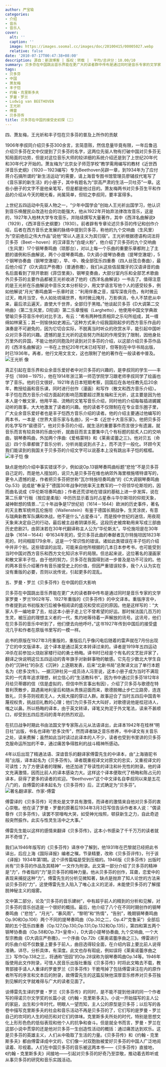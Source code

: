 ```yaml
---
author: 严宝瑜
categories:
- 介绍
- 音乐
- 音乐人
cover:
  alt: ''
  caption: ''
  image: https://images.soomal.cc/images/doc/20100415/00005027.webp
  relative: false
date: '2010-07-17T00:47:38+08:00'
description: 源自：新浪博客 | 版权：转载 |  平均/总评分：10.00/10
summary: 贝多芬在中国跳出音乐界能在更广大的读者群中传布是通过同时是音乐专家的文学家罗曼・罗兰1902年写、1927年重版的《贝多芬传》的中文译本。重版序言中，作者提到此书初版发行后被争相阅读的盛况和受欢迎的原因。他是这样写的：“大家人手一编地拿了去，给这本小册子走上它不曾希望的好运。那时候法国几百万的生灵，被压迫的理想主义者的一代，焦灼地等待着一声解放的讯号……
tags:
- 贝多芬
- 中国
- 萧友梅
- 丰子恺
- 约翰・克里斯多夫
- 罗曼・罗兰
- Ludwig van BEETHOVEN
- 王光祈
- 傅雷
- 贝多芬传
title: 贝多芬在中国的接受史初探（二）
---
```


四、萧友梅，王光祈和丰子恺在贝多芬的普及上所作的贡献



1906年李叔同介绍贝多芬300余言，言简意赅，然信息量毕竟有限，一年后鲁迅介绍贝多芬在文中仅提到了贝多芬的名字，这两位先驱人物有打破中国对贝多芬无知局面的功劳，但是对这位音乐大师的较详细的系统介绍还是到了上世纪20年代和30年代才开始的。萧友梅为“北京女子师范学校”教学需用编写的教材《近世西洋音乐史纲》（1920－1923编写）专为Beethoven另辟一章，到1934年为了应付蒋介石搞所谓的“新生活运动”的需要，请上海音专图书馆管理员廖辅叔代笔写了《音乐家的新生活》的小册子，其中有题名为“崇高严肃的生活―贝吐芬”一章。这些小册子的文字不是他亲笔写，但是都是他过目的。萧友梅两书对贝多芬生平和作品的介绍从今天的眼光看，尚属简单，但较之李叔同，要丰富得多。

上世纪五四运动中先驱人物之一，“少年中国学会”创始人王光祈出国学习，他认识到音乐唤醒民众改造社会的功能强大，他从1922年开始弃法律改攻音乐，这是的，1927年入柏林大学专攻音乐，并陆续撰写大量著作，其中《西洋名曲解说》（1929），《西洋音乐史纲要》（1930）。前者辟有专章论述贝多芬的传记和创作介绍，后者在西方音乐史发展的脉络中提到贝多芬，称他的九个交响曲（生风里）为“空前绝后之伟大作品”说他“常以人道主义为其归宿”。王光祈根据德语构词法将贝多芬（Beet－hoven）的汉译音为“白堤火粉”，他介绍了贝多芬的九个交响曲（生风里）17个钢琴奏鸣曲（琐那台），对以上每一个乐曲的重要乐章都附上了主题的谱例和乐曲解说，两个小提琴奏鸣曲，D大调小提琴协奏曲（提琴空澈堤），5个钢琴协奏曲（钢琴空澈堤），早、中、晚全部弦乐四重奏（四人丝弦合奏曲），最后他介绍了《D大调庄严弥撒》（普通弥撒），我们从这些佶屈聱牙的汉语译音的曲名后面看到了除开歌剧《菲岱里奥》，钢琴变奏曲，大部分室内乐和全部艺术歌曲外贝多芬的主要作品都被王光祈收进了他的《西洋名曲解说》一书去了。值得注意的是王光祈在乐曲解说中音乐文本分析较少，用文学语言写他个人的感受较多，例如他解说“月光”奏鸣曲第一乐章时说：“利用伴奏之音，描写深夜月色，有时微云过天，皓月当空，令人如处琉璃世界，有时微云掩月，万影俱消，令人不禁悲从中来，最后浓云遍天，直使大千世界，全部归于黑暗。”他谈起贝多芬《D大调第二交响曲》（第二生风里，D阳调）第二乐章慢板（Larghetto），他使用中国文学典故譬喻贝多芬音乐中的对比手法，有云：“希有两种性质相异之乐句所组成，其一缠绵如林黛玉；其一则愉快如史湘云。”这种方式来介绍我国刚起步的西方音乐作品的演奏是不可避免的，因为它切合实际，不脱离当时听众的欣赏水平，能引起中国听众对贝多芬的兴趣。遗憾的是王光祈的这些努力所起的作用受到了限制，因他身处万里外的异国，不能让他的同胞及时读到对贝多芬的介绍，以这部介绍贝多芬作品的《西洋名曲解说》一书在上世纪20年代末已经写好，但等到在中华书局出版，时已1936年。再者，他行文用文言文，这也限制了他的著作在一般读者中普及。
![王光祈 像](https://images.soomal.cc/images/doc/20100717/00006394.webp)





真正引起在音乐界和业余音乐爱好者中对贝多芬的兴趣的，是李叔同的学生――丰子恺（1898－1975），他在1914年浙江第一师范学院学习跟老师李叔同学了绘画也学了音乐。他的日文很好，1921年去日本短期考察，回国后在各地任教先后20余年，教授绘画和音乐课，同时进行创作（漫画）和写作（散文和西方音乐介绍）。丰子恺在西方音乐介绍方面起的影响范围要超过萧友梅和王光祈，这主要是因为他本人是个散文家，他用平易、流畅的文笔写音乐介绍，同时他的介绍每每插进娓娓动听的故事，大大地激发了读者的兴趣。他的读者不仅限制在在专业音乐圈子里，广大业余音乐爱好者也是丰子恺西方音乐介绍的读者。他的介绍主要通过他编写的两本书，一本是《世界大音乐家与名曲》，另一本《近世十大音乐家》。他把贝多芬的名字写作“裴德芬”。他对贝多芬的介绍，就生活的重要事件而言很少有遗漏，就音乐而言有较具体的乐曲分析，就曲目而言主要集中几个有标题的脍炙人口的交响曲，钢琴奏鸣曲，外加两个序曲:《爱格蒙特》和《莱奥诺蕾之三》。他对贝五（命运）四个乐章都做了音乐分析，分析尚能说到点子上，而不流于一般化。环顾今天我们能读到的我国关于贝多芬的介绍文字可以说基本上没有跳出丰子恺的框框。
![丰子恺 像](https://images.soomal.cc/images/doc/20100717/00006395.webp)





缺点是他的介绍中事实错误不少，例如说Op.13钢琴奏鸣曲标题“悲怆”不是贝多芬自己定的，而是他人擅加的，说贝九是贝多芬在维也纳郊外海里根施塔特谱写的，更令人遗憾的是，作者把贝多芬把世称“瓦尔特施坦奏鸣曲”的《C大调钢琴奏鸣曲Op.53》说成是“奉呈于”德国30年战争时统率天主教军的一个将领华伦斯坦的，因而曲名说成《华伦斯坦奏鸣曲》；作者还荒谬地在错误的基础上进一步发挥，说在第二乐章“行板（按应是柔版）中历历显示着当时占星泰斗华尔斯坦的仰观天象，凝神默想的情景…”三十年战争是17世纪初（1614－1644）欧洲的历史事件，著名的天主教军统帅瓦伦施坦（Wallenstein）有鉴于德国长期战争，生灵涂炭，有意与瑞典新教军队媾和休战，他不是什么“占星泰斗”，而是按中世纪的迷信，用夜观天象来决定自己的行动，最后被主战者阴谋杀死。这段历史被席勒用来写成三部曲历史悲剧21，由郭沫若在30年代翻译称主人公为“华伦斯太”。华伦施坦是在30年战争（1614－1644）中1634年死的，受贝多芬此曲的奉献者瓦尔特施坦因1823年死的，时间相距179余年，这是一个常识性的错误。诸如此类错误在丰子恺的介绍中并非个别。这些错误的出现，可能来自他所根据的几本日本参考书，也可能受到当时中国对西方音乐和西方文化知识水平的局限。但总起来说，这位著名的漫画家和散文家丰子恺，由于他的努力，贝多芬在我国得到进一步普及是功不可没的。他的两本音乐介绍著作有音乐接受史上的价值，但因严重错误较多，我个人认为实在没有重版的必要，否则以讹传讹，引起更多的混乱。

五、罗曼・罗兰《贝多芬传》在中国的巨大影响

贝多芬在中国跳出音乐界能在更广大的读者群中传布是通过同时是音乐专家的文学家罗曼・罗兰1902年写、1927年重版的《贝多芬传》的中文译本。重版序言中，作者提到此书初版发行后被争相阅读的盛况和受欢迎的原因。他是这样写的：“大家人手一编地拿了去，给这本小册子走上它不曾希望的好运。那时候法国几百万的生灵，被压迫的理想主义者的一代，焦灼地等待着一声解放的讯号。这讯号，他们在贝多芬的音乐中听到了，他们便去向他呼吁。”这书1927年传到中国后的接受盛况几乎和作者在原版书里写的一模一样。

此书的原版在1927年3月重版的，重版后几乎像闪电后随着的雷声就在7月份出现了它的中文版译本，这个译本是通过英文本转译过来的。译者是1919年五四运动冲杀在前参加火烧赵家楼行动的勇士杨晦。译书时已经是个有名的文艺批评家了，翻译之快说明这位五四运动的青年旗手对新鲜事物的敏感。它先在少数北大学生自办的“沉钟社”的杂志《沉钟》上逐期发表，后来“北新书局”总聚译文出了单行本题名为《悲多汶传》。―据沉钟社另一成员诗人冯至说，这本小册子成为当时不满现实的一代青年追求理想，树立信心的“生活教科书”。因为书中通过贝多芬1812年8月给贝蒂娜的信（信是虚拟的，但信中所言事出有因），介绍了贝多芬与歌德在特普利茨散步，路遇奥地利皇后和随从贵族迎面而来，歌德脱帽止步伫立路旁，连连致礼，贝多芬则视若无人，大摇大摆的穿过人群。故事迎合了当时五四后中国青年蔑视权贵，挑战旧礼教的心理；他们为贝多芬大大叫好，对歌德说他是桂冠诗人，嗤之以鼻。所以杨晦的译本，由于英文转译，译笔又拘泥于外文笔法，读来不甚顺口，却受到五四后苦闷的青年的热烈欢迎。  

在抗日战争时期此书由法国文学专家陈占元从法语译出，此译本1942年在桂林“明日社”出版，书名也译称“悲多汶传”，然而译者缺乏音乐修养，书中译文有关音乐之处，读来费解；虽然如此当时读过此译本的人不少，读者也受到书里讲的贝多芬克服命运所加的不幸，通过痛苦争得胜利的战斗精神所感动。

4年以后出现了精通法语、深谙音乐的翻译家傅雷先生的中译本，由“上海骆驼书局”出版，译本起名为《贝多芬传》。译者既重视译文对原文的忠实，又重视译文的可读性；为了方便读者的理解，他还加进了导读性的译注和补充性的附录。他的译文充满激情，因而比前人的译本感染力大。这样这个译本便取代了杨晦和陈占元的译本，获得了更多的读者的欢迎。“Beethoven”这个中文译名自李叔同以来是五花八门的，自傅雷的译本起名为《贝多芬传》后，正式确定为“贝多芬”。
![著名翻译家、作家-傅雷](https://images.soomal.cc/images/doc/20100415/00005027.webp)





傅雷译的《贝多芬传》可贵处是文字具有激情，而译者的激情来自他对贝多芬的衷心崇敬。他在读了罗曼・罗曼的原著后1934年3月3日写信告诉作者本人说：“偶读尊作《贝多芬传》，读罢不禁嚎啕大哭，如受神光烛照，顿获新生之力，自此奇迹般突然振作。此实与性灵生活中之大事。”

傅雷先生能以这样的感情来翻译《贝多芬传》，这本小书感染了千千万万的读者就并不奇怪了。

我们从1946年版写的《贝多芬传》译序中了解到，他1931年在巴黎就已经把此书译出，后应上海《国际译报》编者之嘱，节录精要，改称《贝多芬评传》，刊于该《译报》1934年第1期。这个评传篇幅是受到压缩的。1946版《贝多芬传》出版时尚有“贝多芬的作品及其精神” 一文作为附录。此文第一部分介绍了贝多芬的精神是“力”，作者指的“力”是贝多芬的精神力量。他从贝多芬的创作，耳聋，恋爱中的表现来捕捉这种“力”。傅雷先生的分析见微知著，缺点是抛弃了知人论世的方法来谈贝多芬的“力”，这使傅雷先生入陷入了唯心主义的泥淖，未能使贝多芬的了解摆脱神秘主义的烟雾。

文中第二部分，论及“贝多芬的音乐建树”，中有超乎前人的精到的分析和见解，对贝多芬的音乐创造是一个很好的概括。最后，他介绍了八个在不同时期创作的钢琴奏鸣曲（“悲怆”，“月光”，“暴风雨”，“黎明”和“热情”，“告别”，晚期钢琴奏鸣曲Op.90和Op.106）两个不同的提琴奏鸣曲（Op.30之二，Op.47“克鲁采”）全部后期的五个弦乐四重奏（Op.127,Op.130,Op.131,Op.132和Op.135），第四和第五两个钢琴协奏曲（Op.58和Op.73<皇帝>），D大调小提琴协奏曲, 九个交响曲, 一个大型宗教曲《D大调庄严弥撒》，一个序曲 Op.72b《莱奥诺蕾序曲之三》。傅雷进行的乐曲介绍不仅数量上要多于前人，曲目选得较全面，在介绍内容上要比前人说得准确，详尽，分析具体，有深度。此文也存有瑕疵，例如误将《莱奥诺蕾序曲之三》写作Op.138之三，将通称“田园”的Op.28误称为钢琴奏鸣曲Op.14等。1946年版使用此文作附录，可惜人民音乐出版社重版《贝多芬传》时将此文略去不载，教育部接手请人人重译的罗曼罗兰《贝多芬传》干脆甩掉了包括傅雷译注在内的原作者所写的序言和文本后的附录，故傅雷先生的这篇反映他深厚音乐修养对贝多芬独到见解的文字就难得与广大的读者见面了。

谈傅雷先生译的罗曼・罗兰《贝多芬传》的同时，是不能不提到他译的同一个作者写的得诺贝尔文学奖的长篇小说《约翰・克里斯多夫》。小说一开始描写的主人公的家庭，出生和少年时代，明眼人一望而知，主人公的原型是贝多芬；以后写的各卷中描写克里斯多夫的社会和音乐活动不再是贝多芬的了，它们写的是罗曼・罗兰自己的坎坷的人生的经历和对它们的体味。克里斯多夫所处的时代，特别是思想文化上形形色色的低俗表现和他个人的抗争和奋斗。但是就全书而言，罗曼・罗兰在这部小说中贯穿的还是他对贝多芬一生创造性活动的概括：通过痛苦达到欢乐。这是贝多芬的英雄主义，人们从中吸取了生活的力量。《贝多芬传》和《约翰・克里斯多夫》都由傅雷译成中文的，它们像一对双胞胎被爱好贝多芬的中国人广泛地阅读着、珍视着。人们在中国贝多芬的音乐被这两本书――《贝多芬传》直接地，《约翰・克里斯多夫》间接地――引起对贝多芬的好奇乃至崇敬，推动着去聆听或从事贝多芬的研究和音乐实践活动。